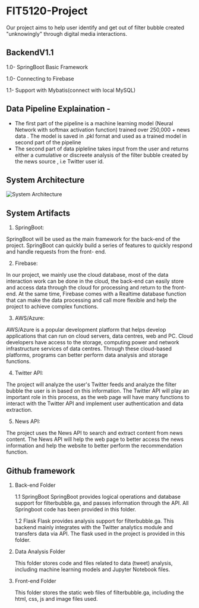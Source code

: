# FIT5120-Project
Our project aims to help user identify and get out of filter bubble created "unknowingly" through digital media interactions.

## BackendV1.1 
 
1.0- SpringBoot Basic Framework 

1.0- Connecting to Firebase 

1.1- Support with Mybatis(connect with local MySQL)

## Data Pipeline Explaination - 

* The first part of the pipeline is a machine learning model (Neural Network with softmax activation function) trained over 250,000 + news data . The model is saved in .pkl fornat and used as a trained model in second part of the pipeline
* The second part of data pipleline takes input from the user and returns either a cumulative or discreete analysis of the filter bubble created by the news source , i.e Twitter user id.

## System Architecture 
![System Architecture](https://i.imgur.com/dHyEcFB.png)


## System Artifacts
1. SpringBoot:

SpringBoot will be used as the main framework for the back-end of the project. SpringBoot can quickly build a series of features to quickly respond and handle requests from the front- end.

2. Firebase:

In our project, we mainly use the cloud database, most of the data interaction work can be done in the cloud, the back-end can easily store and access data through the cloud for processing and return to the front-end. At the same time, Firebase comes with a Realtime database function that can make the data processing and call more flexible and help the project to achieve complex functions.

3. AWS/Azure:

AWS/Azure is a popular development platform that helps develop applications that can run on cloud servers, data centres, web and PC. Cloud developers have access to the storage, computing power and network infrastructure services of data centres. Through these cloud-based platforms, programs can better perform data analysis and storage functions.

4. Twitter API:

The project will analyze the user's Twitter feeds and analyze the filter bubble the user is in based on this information. The Twitter API will play an important role in this process, as the web page will have many functions to interact with the Twitter API and implement user authentication and data extraction.

5. News API:

The project uses the News API to search and extract content from news content. The News API will help the web page to better access the news information and help the website to better perform the recommendation function.

## Github framework

1. Back-end Folder

   1.1  SpringBoot
     SpringBoot provides logical operations and database support for filterbubble.ga, and passes information through the API.  All Springboot code has been provided in this folder.

   1.2  Flask
     Flask provides analysis support for filterbubble.ga. This backend mainly integrates with the Twitter analytics module and transfers data via API. The flask used in the project   is provided in this folder.

 2. Data Analysis Folder

     This folder stores code and files related to data (tweet) analysis, including machine learning models and Jupyter Notebook files.

 3. Front-end Folder

     This folder stores the static web files of filterbubble.ga, including the html, css, js and image files used.
